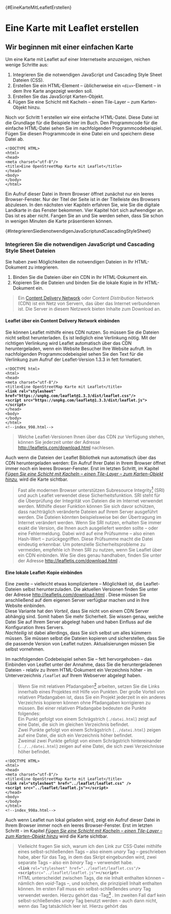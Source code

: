 [](#){#EineKarteMitLeafletErstellen}
# Eine Karte mit Leaflet erstellen

## Wir beginnen mit einer einfachen Karte

Um eine Karte mit Leaflet auf einer Internetseite anzuzeigen, reichen wenige Schritte aus:

1. Integrieren Sie die notwendigen JavaScript und Cascading Style Sheet Dateien (CSS). 
2. Erstellen Sie ein HTML-Element – üblicherweise ein `<div>`-Element – in dem Ihre Karte angezeigt werden soll. 
3. Erstellen Sie das JavaScript Karten-Objekt. 
4. Fügen Sie eine Schicht mit Kacheln – einen Tile-Layer – zum Karten-Objekt hinzu. 
 
Noch vor Schritt 1 erstellen wir eine einfache HTML-Datei. 
Diese Datei ist die Grundlage für die Beispiele hier im Buch. 
Den Programmcode für die einfache HTML-Datei sehen Sie im nachfolgenden 
Programmcodebeispiel. Fügen Sie diesen Programmcode in eine Datei ein und 
speichern diese Datei ab.

`<!DOCTYPE HTML>`  
`<html>`  
`<head>`  
`<meta charset="utf-8"/>`  
`<title>Eine OpenStreetMap Karte mit Leaflet</title>`  
`</head>`  
`<body>`  
`</body>`  
`</html>`  

Ein Aufruf dieser Datei in Ihrem Browser öffnet zunächst nur ein 
leeres Browser-Fenster. Nur der Titel der Seite ist in der Titelleiste des 
Browsers abzulesen. In den nächsten vier Kapiteln erfahren Sie, wie Sie die 
digitale Landkarte in das Fenster bekommen. Vier Kapitel hört sich aufwendiger 
an. Das ist es aber nicht. Fangen Sie an und Sie werden sehen, dass Sie schon 
in wenigen Minuten die Karte präsentieren können.

[](#){#IntegrierenSiedienotwendigenJavaScriptundCascadingStyleSheet}
### Integrieren Sie die notwendigen JavaScript und Cascading Style Sheet Dateien

Sie haben zwei Möglichkeiten die notwendigen Dateien in Ihr HTML-Dokument zu integrieren.

1. Binden Sie die Dateien über ein CDN in Ihr HTML-Dokument ein. 
2. Kopieren Sie die Dateien und binden Sie die lokale Kopie in Ihr HTML-Dokument ein. 

> Ein [Content Delivery Network](https://de.wikipedia.org/wiki/Content_Delivery_Network) 
oder Content *Distribution* Network (CDN) ist ein
Netz von Servern, das über das Internet verbundenen ist. Die
Server in diesem Netzwerk bieten Inhalte zum Download an.

#### Leaflet über ein Content Delivery Network einbinden

Sie können Leaflet mithilfe eines CDN nutzen. So müssen Sie die Dateien 
nicht selbst herunterladen. Es ist lediglich eine Verlinkung nötig. 
Mit der richtigen Verlinkung wird Leaflet automatisch über das CDN heruntergeladen, 
wenn ein Website Besucher Ihre Website aufruft. Im nachfolgenden Programmcodebeispiel 
sehen Sie den Text für die Verlinkung zum Aufruf der Leaflet-Version 1.3.3 in 
fett formatiert.

`<!DOCTYPE html>`  
`<html>`  
`<head>`  
`<meta charset="utf-8"/>`  
`<title>Eine OpenStreetMap Karte mit Leaflet</title>`  
**`<link rel="stylesheet" href="https://unpkg.com/leaflet@1.3.3/dist/leaflet.css"/>`**  
**`<script src="https://unpkg.com/leaflet@1.3.3/dist/leaflet.js"></script>`**  
`</head>`  
`<body>`  
`</body>`  
`</html>`  
`<!--index_998.html-->` 

> Welche Leaflet-Versionen Ihnen über das CDN zur Verfügung stehen, können
Sie jederzeit unter der Adresse http://leafletjs.com/download.html
nachlesen.

Auch wenn die Dateien der Leaflet Bibliothek nun automatisch über das CDN heruntergeladen werden: 
Ein Aufruf Ihrer Datei in Ihrem Browser öffnet immer noch ein leeres Browser-Fenster. 
Erst im letzten Schritt, im Kapitel *[Fügen Sie eine Schicht mit Kacheln – einen Tile-Layer – zum Karten-Objekt hinzu](#FuegenSieEineSchichtMitKachelnHinzu),* wird die Karte sichtbar.

> Fast alle modernen Browser unterstützen Subresource Integrity[^1] (SRI) und auch 
Leaflet verwendet diese
Sicherheitsfunktion. SRI steht für die Überprüfung der Integrität
von Dateien die im Internet verwendet werden. Mithilfe dieser
Funktion können Sie sich davor schützen, dass nachträglich veränderte Dateien auf Ihrem
Server ausgeführt werden. Die Dateien könnten beispielsweise bei der Übertragung im Internet verändert werden. Wenn Sie SRI nutzen, erhalten Sie immer exakt die Version, die
Ihnen auch ausgeliefert werden sollte – oder eine
Fehlermeldung. Dabei wird auf eine Prüfsumme – also einen
Hash-Wert – zurückgegriffen. Diese Prüfsumme macht die Datei eindeutig erkennbar. Um potenzielle Sicherheitsprobleme zu vermeiden, empfehle ich
Ihnen SRI zu nutzen, wenn Sie Leaflet über ein CDN einbinden. Wie
Sie dies genau handhaben, finden Sie unter der Adresse http://leafletjs.com/download.html .

#### Eine lokale Leaflet-Kopie einbinden

Eine zweite – vielleicht etwas kompliziertere – Möglichkeit ist, die 
Leaflet-Dateien selbst herunterzuladen. Die aktuellen Versionen finden Sie unter 
der Adresse http://leafletjs.com/download.html . Diese müssen Sie anschließend auf 
dem eigenen Server verfügbar machen und in Ihre Website einbinden.  
Diese Variante hat den *Vorteil*, dass Sie nicht von einem CDN Server abhängig sind. 
Somit haben Sie mehr Sicherheit. Sie wissen genau, welche Datei Sie auf Ihrem Server 
abgelegt haben und haben Einfluss auf die Konfiguration Ihres Servers.  
*Nachteilig* ist dabei allerdings, dass Sie sich selbst um alles kümmern müssen. 
Sie müssen selbst die Dateien kopieren und sicherstellen, dass Sie die passende 
Version von Leaflet nutzen. Aktualisierungen müssen Sie selbst vornehmen.

Im nachfolgenden Codebeispiel sehen Sie – fett hervorgehoben – das Einbinden von 
Leaflet unter der Annahme, dass Sie die heruntergeladenen Dateien - relativ 
zu Ihrem HTML-Dokument ein Verzeichnis höher - im Unterverzeichnis `/leaflet` auf 
Ihrem Webserver abgelegt haben.

>  Wenn Sie mit relativen Pfadangaben[^2] arbeiten, 
setzen Sie die Links innerhalb eines
Projektes mit Hilfe von Punkten. Der große Vorteil von relativen
Pfadangaben ist, dass Sie ein Projekt jederzeit in ein anderes
Verzeichnis kopieren können ohne Pfadangaben korrigieren zu müssen.
Bei einer relativen Pfadangabe bedeuten die Punkte folgendes:  
Ein Punkt gefolgt von einem Schrägstrich (`./datei.html`) zeigt auf
eine Datei, die sich im gleichen Verzeichnis befindet.  
Zwei Punkte gefolgt von einem Schrägstrich (`../datei.html`)
zeigen auf eine Datei, die sich ein Verzeichnis höher
befindet.  
Zweimal zwei Punkte gefolgt von einem Schrägstrich
hintereinander (`../../datei.html`) 
zeigen auf eine Datei, die sich zwei Verzeichnisse höher befindet.

`<!DOCTYPE HTML>`  
`<html>`  
`<head>`  
`<meta charset="utf-8"/>`  
`<title>Eine OpenStreetMap Karte mit Leaflet</title>`  
**`<link rel="stylesheet" href="../leaflet/leaflet.css" />`**  
**`<script src="../leaflet/leaflet.js"></script>`**  
`</head>`  
`<body>`  
`</body>`  
`</html>`  
`<!--index_998a.html-->`  


Auch wenn Leaflet nun lokal geladen wird, zeigt ein Aufruf dieser Datei in Ihrem Browser 
immer noch ein leeres Browser-Fenster. Erst im letzten Schritt - 
im Kapitel *[Fügen Sie eine Schicht mit Kacheln – einen Tile-Layer – zum Karten-Objekt hinzu](#FuegenSieEineSchichtMitKachelnHinzu)*  wird die Karte sichtbar.

> Vielleicht fragen Sie sich, warum ich den Link zur CSS-Datei mithilfe 
eines selbst-schließenden Tags – also einem *unary* Tag – geschrieben habe, 
aber für das Tag, in dem das Skript eingebunden wird, zwei separate 
Tags – also ein *binary*
Tag – verwendet habe.  
**`<link`** `rel="stylesheet" href="../leaflet/leaflet.css"`**`/>`**  
**`<script`**`src="../leaflet/leaflet.js"`**`></script>`**  
HTML unterscheidet zwischen Tags, die nie
Inhalt enthalten können – nämlich den *void*-Tags –, und
solchen, die prinzipiell Inhalt enthalten können. Im ersten Fall
muss ein selbst-schließendes *unary* Tag verwendet werden.
Hierzu gehört das <link>-Tag[^3] .
Im zweiten Fall darf kein selbst-schließendes *unary* Tag
benutzt werden – auch dann nicht, wenn das Tag tatsächlich leer
ist. Hierzu gehört das <script>-Tag[^4] .


#### Leaflet performant einbinden – defer oder async

In diesem Kapitel erkläre ich Ihnen, wie Sie Leaflet in Ihre Website einbinden 
können, ohne den Ladeprozess der Webseite zu unterbrechen. Falls Sie noch unsicher 
in der Anwendung von JavaScript sind, überspringen Sie dieses Kapitel am 
besten erst einmal. Das Beachten der Performance sollten Sie erst angehen, 
wenn Sie die ersten Karten selbst erstellt haben.

##### Was passiert genau, wenn eine Website geladen wird die im Kopfbereich ein Skript einbindet?

Sehen wir uns zunächst einmal an, was genau passiert, wenn ein Browser eine 
Website mit einem `<script>`-Tag lädt.

1. Als erstes lädt der Browser den Text der HTML-Seite. 
2. Als nächstes beginnt er, den HTML-Code zu analysieren, also zu parsen. 
3. Nun trifft der Parser auf das `<script>`-Tag, welches auf eine externe Skript-Datei verweist. 
4. Der Browser fordert die Skript-Datei an. Einstweilen blockiert und stoppt der Parser seine Arbeit. 
5. Je nach Größe der Datei ist das Skript nach einiger Zeit vollständig heruntergeladen und wird anschließend ausgeführt. 
6. Nun endlich kann der Parser seine Arbeit fortsetzten und den Rest des 
HTML-Dokuments analysieren und am Ende im Browser anzeigen. 

Wenn Sie sich diese Abfolge ansehen, können Sie sich vorstellen, dass Punkt vier 
das performante Laden der Website negativ beeinflusst. Der Ladevorgang der Website 
macht praktisch eine Pause. Solange bis alle Skripte heruntergeladen sind, passiert 
nichts mehr. Und wenn es eine Sache gibt, die Website-Besucher und Suchmaschinen nicht 
mögen, dann ist dies die Wartezeit beim Aufbau der Website.

##### Wie können Sie die Ladezeit positiv beeinflussen?

Um das im vorherigen Abschnitt beschriebene Problem zu umgehen wurde früher oft empfohlen, den JavaScript-Code möglichst nah am schließenden `<body>`-Tag in die Website zu integrieren. Zu dieser Empfehlung gibt es mit HTML5 zwei gute Alternativen – nämlich die Attribute `defer` und `async`.

Sofern Sie das Attribut `defer`[^5] verwenden, wird das Skript ausgeführt, wenn das HTML-Dokument geladen und für die Ansicht umgewandelt - also geparst - ist. Zum anderen können Sie das Attribut `async`[^6] einsetzten. Mit `async` wird Ihr Skript asynchron mit dem HTML-Dokument ausgeführt. Wenn Sie keines dieser Attribute explizit angegeben, wird erst das vollständige Skript geladen und ausgeführt und erst dann wird das Laden und Parsen des HTML-Dokuments fortgesetzt.

##### Was sollten Sie beim Einsatz von defer oder async mit Leaflet beachten?

Wenn Sie Ihre Karte auf Ihrer Website anzeigen, werden Sie nicht nur das 
Leaflet-Skript laden. Sie werden später noch eigenen JavaSript-Code schreiben. 
Dieser eigene Code setzt das Laden des Leaflet-Skripts voraus. 
Aus diesem Grund müssen Sie sicherstellen, dass die Leaflet Bibliothek vollständig 
geladen ist, bevor Ihr eigener Code ausgeführt wird. Dies können Sie mithilfe 
des *Eventhandlers*[^7]: `load`[^8].  

Obwohl Ihr eigenes Skript voraussetzt, dass Leaflet vollständig geladen ist, 
können Sie das Attribut `async` verwenden. Sehen Sie selbst: Das folgende einfache 
Beispiel zeigt es Ihnen.

`<html>`  
`<head>`  
`<title>Eine OpenStreetMap Karte mit Leaflet</title>`  
`<link rel="stylesheet" href="https://unpkg.com/leaflet@1.3.3/dist/leaflet.css"/>`  
`</head>`  
`<body>`  
`<div id="map" style="width: 600px; height: 400px"></div>`  
`<script src="mymap_99.js" **async**></script>`  
`<script src="https://unpkg.com/leaflet@1.3.3/dist/leaflet.js" **async**></script>`  
`</body>`  
`</html>`  
`<!--mymap_99.html-->`  

In ihrem eigenen Skript `mymap_99.js` müssen Sie mithilfe 
von `window.addEventListener('load', function() ... )` das Laden des 
vollständigen HTML-Dokuments abwarte.

**`window.addEventListener('load', function()`**
`{`  
`var map = L.map('map',`  
`{`  
`center: [50.27264, 7.26469],`  
`zoom: 10`  
`});`  
`L.tileLayer('http://{s}.tile.osm.org/{z}/{x}/{y}.png').addTo(map);`  
`},`  
`false);`  
`<!--mymap_99.js-->`  

Alle weiteren Beispiele hier im Buch habe ich ohne das Attribut `async` 
erstellt, weil ich den Schwerpunkt auf die Verwendung von Leaflet 
selbst setzen wollte.

### Erstellen Sie ein Element in dem Ihre Karte angezeigt werden soll

Das Einfügen eines HTML-Elements in unser Grundgerüst dürfte für Sie kein Problem 
darstellen. Der Vollständigkeit halber habe ich diesen Schritt hier trotzdem eingefügt.

Setzen Sie ein `<div>`-Element mit einer bestimmten `ID` an die Stelle in Ihrem 
HTML-Dokument, an der Sie Ihre Karte anzeigen möchten. 
Stellen Sie dabei sicher, dass das `<div>`-Element, also der Kartencontainer, 
eine definierte Höhe hat.

> Der einfachste Weg einem HTML-Element eine feste Höhe zuzuordnen, ist das `style`-Attribut
– also direkt im HTML-Element selbst. Weil hier im Buch *Leaflet* das
Hauptthema ist, verwende ich für das Einbinden von Stylesheets in
den Beispielen diese einfache Methode. Durch das direkte Festlegen von
Formaten gehen allerdings im praktischen Einsatz viele Vorteile
verloren. Alternative Varianten zum Einbinden von Stylesheets finden
Sie unter anderem unter der Adresse https://wiki.selfhtml.org/wiki/CSS/alternative_Stylesheets .

Im nachfolgenden Programmcodeausschnitt sehen Sie die relevante Zeile fett formatiert.

`<!DOCTYPE HTML>`  
`<html>`  
`<head>`  
`<title>Eine OpenStreetMap Karte mit Leaflet</title>`  
`<link rel="stylesheet" href="../leaflet/leaflet.css"/>`  
`<script src="../leaflet/leaflet.js"></script>`  
`</head>`  
`<body>`  
**`<div style="height: 180px;" id="mapid"></div>`**  
`</body>`   
`</html>`  
`<!--index_997.html-->`  

So, nun ist das HTML-Dokument bereit ein Leaflet Kartenobjekt zu initialisieren 
und interessante Dinge mit ihm anzustellen.

### Erstellen Sie das Karten-Objekt

Nun wird es spannend. Wir erstellen das erste Skript. Dabei beginnen wir mit dem 
Erstellen des Karten-Objektes. Im nachfolgenden Programmcodeausschnitt sehen Sie die erste Zeile des Skripts fett formatiert.

`<!DOCTYPE HTML>`  
`<html>`  
`<head>`  
`<title>Eine OpenStreetMap Karte mit Leaflet</title>`  
`<link rel="stylesheet" href="../leaflet/leaflet.css"/>`  
`<script src="../leaflet/leaflet.js"></script>`  
`</head>`  
`<body>`  
`<div style="height: 180px;" id="mapid"></div>`  
**`<script>`**  
**`var mymap = L.map('mapid').setView([50.27264, 7.26469], 13);`**  
**`</script>`**  
`</body>`  
`</html>`  
`<!--index_996.html-->`  


Was haben wir genau gemacht? Wir haben mit dem Befehl `var mymap = L.map('mapid')` 
ein neues Objekt – oder eine neue Instanz – der Klasse `map` erstellt und 
dieser den Namen `mymap` gegeben.

> Sie frage sich nun vielleicht, wie wir 
eine neue Instanz ohne die Verwendung des Schlüsselwortes **`new`** 
erstellen konnten? Die Antwort ist einfach: Die Leaflet-Klassen sind mit 
einem Großbuchstaben – beispielsweise **`L.Map`**–benannt und diese 
müssen mit `new` erstellt werden. Es gibt aber Shortcuts mit Kleinbuchstaben
 – **`L.map`** – die aus Bequemlichkeitsgründen von den Leaflet-Programmierern
für Sie erstellt wurden. Leaflet setzt hier das Entwurfsmuster Fabrikmethode[^9] 
(englisch factory method) ein. Das Muster beschreibt, wie ein Objekt
durch Aufruf einer Methode anstatt durch direkten Aufruf eines Konstruktors erzeugt wird.  
Wollen Sie sich dies selbst ansehen? Die Funktion `L.map()` der Klasse `L.Map`  finden Sie auf Github ganz am Ende in der Datei `map.js`[^10].

Das Festlegen des Kartenmittelpunktes mithilfe der Koordinaten `[50.27264, 7.26469]` 
und der Methode `setView()  `und die Angabe der Zoomstufe 13 ist optional. 
Ich empfehle Ihnen, diese Werte immer mitzugeben. 
Denn: Es ist für jeden ärgerlich eine Karte zu sehen, die die ganze Welt anzeigt – 
die relevanten Daten befinden sich aber alle in Gering, einem kleinen Dorf 
in der deutschen Eifel.

> Sagen Ihnen die  *Koordinaten*  in der Form [50.27264, 7.26469] nichts und möchten 
Sie gerne mehr zum Thema geografische Koordinaten erfahren? Dann lesen den Exkurs 
im Kapitel [Exkurs: Geographische Koordinaten](./exkurs-geografische-koordinaten#ExkursGeografischeKoordinaten).

Sie verfügen nun über ein Leaflet Karten-Objekt, mit dem Sie eine Karte anzeigen können. Sie müssen dem  *Karten-Objekt* noch mitteilen, welches  *Kartenbild* - also welche Grafiken - es anzeigen soll. Dies tun Sie, indem Sie eine Schicht mit Kacheln, also einen *Tile-Layer*, zum Karten-Objekt hinzufügen. Wie Sie dies genau tun, zeige ich Ihnen im nächsten Kapitel.

[](#){#FuegenSieEineSchichtMitKachelnHinzu}
### Fügen Sie eine Schicht mit Kacheln – einen Tile-Layer – zum Karten-Objekt hinzu

Der letzte Schritt beim Erstellen der Karte ist das Hinzufügen der Kachel-Schicht. Diese Schicht – oder dieser Layer – kann als eine Art Basiskarte angesehen werden. Es handelt sich um die Grafiken, auf der die Geoobjekte, die wir hier im Buch erarbeiten, dargestellt werden. Also die Imagedateien.

Kacheln zum Anzeigen in einem digitalen Kartenobjekt werden als Service von unterschiedlichen Providern angeboten. Im nächsten Kapitel werde ich Ihnen genauer erläutert, dass diese Kacheln normalerweise als 256 Pixel x 256 Pixel Images angeboten werden und warum die URL zum Aufruf der Kacheln die etwas kryptisch wirkenden Zeichen  `/{z}/{x}/{y}.png`  enthält.

Ich verwende hier das Angebot von http://www.openstreetmap.org zur Darstellung der Karte. Den Programmcode zum Einbinden der Imagedateien vom OpenStreetMap Tile-Server habe ich für Sie im nachfolgenden Programmcodebeispiel fett hervorgehoben. Die rechtlichen Voraussetzungen zur Verwendung der Kacheln des Openstreetmap-Servers finden Sie unter der Adresse https://operations.osmfoundation.org/policies/tiles.

`<!DOCTYPE HTML>`  
`<html>`  
`<head>`  
`<title>Eine OpenStreetMap Karte mit Leaflet</title>`  
`<link rel="stylesheet" href="https://unpkg.com/leaflet@1.1.0/dist/leaflet.css"/>`  
`<script src="https://unpkg.com/leaflet@1.1.0/dist/leaflet.js"></script>`  
`</head>`  
`<body>`  
`<div style="height: 180px;" id="mapid"></div>`  
`<script>`  
`var mymap = L.map('mapid').setView([50.27264, 7.26469], 13);`  
**`L.tileLayer('http://{s}.tile.osm.org/{z}/{x}/{y}.png').addTo(mymap);`**  
`</script>`  
`</body>`  
`</html>`  
`<!--index_995.html-->`  

Was haben wir genau gemacht? Wir haben ein `TileLayer`-Objekt erstellt und diesem 
die URL des OpenStreetMap-Servers übergeben. Außerdem haben wir die 
Methode  `addTo()`  aufgerufen und dieser Methode unser Karten-Objekt  `mymap`  
als Parameter übergeben. So weiß Leaflet nun genau, welche Bilder es wo abrufen 
soll und kann die Kartenschicht zeichnen.

> Leaflet ist so programmiert, dass Sie die
verschiedenen Methoden verketten können. Dies ist möglich, weil die
unterschiedlichen Methoden Objekte zurückgeben, die wieder
Funktionen enthalten.
So konnten wir `.addTo(mymap)` einfach an `L.tileLayer('http://{s}.tile.osm.org/{z}/{x}/{y}.png')` anhängen.
Alternativ hätten wir zuerst ein TileLayer Objekt erstellen müssen und 
hätten erst im nächsten Schritt die Methode `addTo()` aufrufen können.  
`var x = L.tileLayer('http://{s}.tile.osm.org/{z}/{x}/{y}.png');`  
`x.addTo(mymap);`

Fertig! Sie haben nun eine vollständige Karte erstellt. Zählen Sie nach: 
In diesen vier Schritten haben Sie gerade einmal fünf Zeilen Programmcode eingegeben.

Standardmäßig – wir haben ja bisher noch keine Optionen übergeben –  sind alle 
Maus- und Touch-Interaktionen auf der Karte aktiviert. Sie können die Karte 
vergrößern und verkleinern und in der rechten unteren Ecke befindet sich ein 
Hinweis darauf, dass die Karte mit Leaflet erstellt wurde.
Sie können nun die ganze Welt auf dieser Karte erkunden.
In der nachfolgenden Abbildung sehen Sie diese Karte – so sollte diese bei Ihnen aussehen, wenn Sie meinem Beispiel gefolgt sind.

![Screenshot der eine Landkarte mit Leaflet anzeigt](../media/images/997.png)
*Abbildung: Screenshot der eine Landkarte mit Leaflet anzeigt.*

Bevor wir die Karte nun weiter bearbeiten, sehen wir uns ein bisschen Theorie an. 
Falls Sie keine Theorie mögen, können sie sofort praktisch 
im Kapitel [Die Karte mit Daten bestücken](../die-karte-mit-daten#DieKarteMitDatenBestuecken)  
weitermachen.

[^1]: https://en.wikipedia.org/wiki/Subresource_Integrity
[^2]: http://wiki.selfhtml.org/wiki/HTML/Regeln/Referenzieren_in_HTML#Mit_relativen_Pfadangaben_relativ_zum_Basis-URI_referenzieren
[^3]: https://dev.w3.org/html5/html-author/#the-link-element (engl.)
[^4]: https://dev.w3.org/html5/html-author/#scripting (engl.)
[^5]: https://wiki.selfhtml.org/wiki/Referenz:HTML/Attribute/defer
[^6]: https://wiki.selfhtml.org/wiki/Referenz:HTML/Attribute/async
[^7]: https://wiki.selfhtml.org/wiki/HTML/Eventhandler
[^8]: http://wiki.selfhtml.org/wiki/JavaScript/DOM/Event/load
[^9]: https://de.wikipedia.org/wiki/Fabrikmethode
[^10]: https://github.com/Leaflet/Leaflet/blob/master/src/map/Map.js

*[CSS]: Cascading Style Sheet
*[CDN]: Delivery Network
*[DOM]: Document Object ModelOM
*[HTML]: Hypertext Markup Language
*[W3C]: World Wide Web Consortium
*[WHATWG]: Web Hypertext Application Technology Working Group